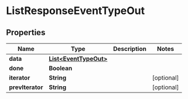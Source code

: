

# ListResponseEventTypeOut


## Properties

Name | Type | Description | Notes
------------ | ------------- | ------------- | -------------
**data** | [**List&lt;EventTypeOut&gt;**](EventTypeOut.md) |  | 
**done** | **Boolean** |  | 
**iterator** | **String** |  |  [optional]
**prevIterator** | **String** |  |  [optional]



